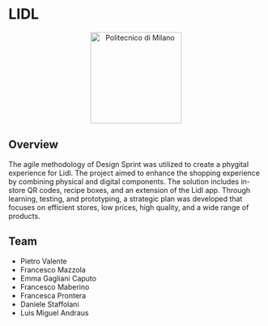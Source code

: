 # LIDL

<p align="center">
    <img src="https://i.imgur.com/mPb3Qbd.gif" width="180" alt="Politecnico di Milano"/>
</p>

## Overview

The agile methodology of Design Sprint was utilized to create a phygital experience for Lidl. The project aimed to enhance the shopping experience by combining physical and digital components. The solution includes in-store QR codes, recipe boxes, and an extension of the Lidl app. Through learning, testing, and prototyping, a strategic plan was developed that focuses on efficient stores, low prices, high quality, and a wide range of products.

## Team
- Pietro Valente
- Francesco Mazzola
- Emma Gagliani Caputo
- Francesco Maberino
- Francesca Prontera
- Daniele Staffolani
- Luis Miguel Andraus
